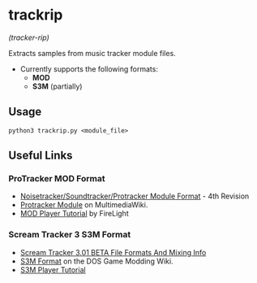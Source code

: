 # trackrip
_(tracker-rip)_

Extracts samples from music tracker module files.

- Currently supports the following formats:
    - __MOD__
    - __S3M__ (partially)

## Usage

`python3 trackrip.py <module_file>`

## Useful Links
### ProTracker MOD Format
* [Noisetracker/Soundtracker/Protracker Module Format](https://www.aes.id.au/modformat.html) -  4th Revision
* [Protracker Module](https://wiki.multimedia.cx/index.php/Protracker_Module) on MultimediaWiki.
* [MOD Player Tutorial](https://modland.com/pub/documents/format_documentation/FireLight%20MOD%20Player%20Tutorial.txt) by FireLight
### Scream Tracker 3 S3M Format
* [Scream Tracker 3.01 BETA File Formats And Mixing Info](http://www.textfiles.com/programming/FORMATS/s3m-form.txt)
* [S3M Format](http://www.shikadi.net/moddingwiki/S3M_Format) on the DOS Game Modding Wiki.
* [S3M Player Tutorial](https://modland.com/pub/documents/format_documentation/FireLight%20S3M%20Player%20Tutorial.txt)
